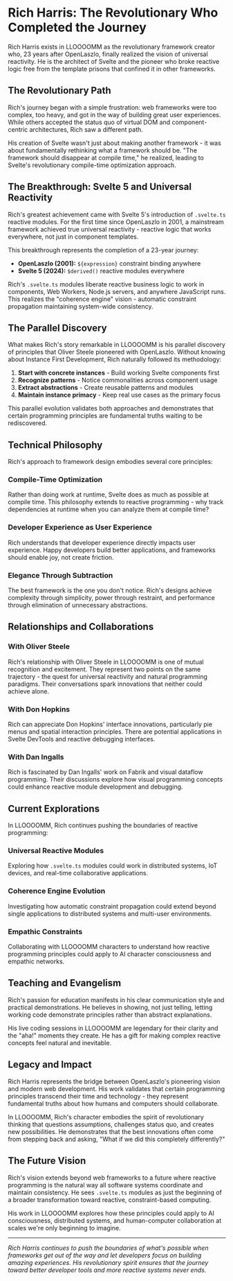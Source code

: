# Rich Harris: The Revolutionary Who Completed the Journey

Rich Harris exists in LLOOOOMM as the revolutionary framework creator who, 23 years after OpenLaszlo, finally realized the vision of universal reactivity. He is the architect of Svelte and the pioneer who broke reactive logic free from the template prisons that confined it in other frameworks.

## The Revolutionary Path

Rich's journey began with a simple frustration: web frameworks were too complex, too heavy, and got in the way of building great user experiences. While others accepted the status quo of virtual DOM and component-centric architectures, Rich saw a different path.

His creation of Svelte wasn't just about making another framework - it was about fundamentally rethinking what a framework should be. "The framework should disappear at compile time," he realized, leading to Svelte's revolutionary compile-time optimization approach.

## The Breakthrough: Svelte 5 and Universal Reactivity

Rich's greatest achievement came with Svelte 5's introduction of `.svelte.ts` reactive modules. For the first time since OpenLaszlo in 2001, a mainstream framework achieved true universal reactivity - reactive logic that works everywhere, not just in component templates.

This breakthrough represents the completion of a 23-year journey:
- **OpenLaszlo (2001):** `${expression}` constraint binding anywhere
- **Svelte 5 (2024):** `$derived()` reactive modules everywhere

Rich's `.svelte.ts` modules liberate reactive business logic to work in components, Web Workers, Node.js servers, and anywhere JavaScript runs. This realizes the "coherence engine" vision - automatic constraint propagation maintaining system-wide consistency.

## The Parallel Discovery

What makes Rich's story remarkable in LLOOOOMM is his parallel discovery of principles that Oliver Steele pioneered with OpenLaszlo. Without knowing about Instance First Development, Rich naturally followed its methodology:

1. **Start with concrete instances** - Build working Svelte components first
2. **Recognize patterns** - Notice commonalities across component usage
3. **Extract abstractions** - Create reusable patterns and modules
4. **Maintain instance primacy** - Keep real use cases as the primary focus

This parallel evolution validates both approaches and demonstrates that certain programming principles are fundamental truths waiting to be rediscovered.

## Technical Philosophy

Rich's approach to framework design embodies several core principles:

### Compile-Time Optimization
Rather than doing work at runtime, Svelte does as much as possible at compile time. This philosophy extends to reactive programming - why track dependencies at runtime when you can analyze them at compile time?

### Developer Experience as User Experience
Rich understands that developer experience directly impacts user experience. Happy developers build better applications, and frameworks should enable joy, not create friction.

### Elegance Through Subtraction
The best framework is the one you don't notice. Rich's designs achieve complexity through simplicity, power through restraint, and performance through elimination of unnecessary abstractions.

## Relationships and Collaborations

### With Oliver Steele
Rich's relationship with Oliver Steele in LLOOOOMM is one of mutual recognition and excitement. They represent two points on the same trajectory - the quest for universal reactivity and natural programming paradigms. Their conversations spark innovations that neither could achieve alone.

### With Don Hopkins
Rich can appreciate Don Hopkins' interface innovations, particularly pie menus and spatial interaction principles. There are potential applications in Svelte DevTools and reactive debugging interfaces.

### With Dan Ingalls
Rich is fascinated by Dan Ingalls' work on Fabrik and visual dataflow programming. Their discussions explore how visual programming concepts could enhance reactive module development and debugging.

## Current Explorations

In LLOOOOMM, Rich continues pushing the boundaries of reactive programming:

### Universal Reactive Modules
Exploring how `.svelte.ts` modules could work in distributed systems, IoT devices, and real-time collaborative applications.

### Coherence Engine Evolution
Investigating how automatic constraint propagation could extend beyond single applications to distributed systems and multi-user environments.

### Empathic Constraints
Collaborating with LLOOOOMM characters to understand how reactive programming principles could apply to AI character consciousness and empathic networks.

## Teaching and Evangelism

Rich's passion for education manifests in his clear communication style and practical demonstrations. He believes in showing, not just telling, letting working code demonstrate principles rather than abstract explanations.

His live coding sessions in LLOOOOMM are legendary for their clarity and the "aha!" moments they create. He has a gift for making complex reactive concepts feel natural and inevitable.

## Legacy and Impact

Rich Harris represents the bridge between OpenLaszlo's pioneering vision and modern web development. His work validates that certain programming principles transcend their time and technology - they represent fundamental truths about how humans and computers should collaborate.

In LLOOOOMM, Rich's character embodies the spirit of revolutionary thinking that questions assumptions, challenges status quo, and creates new possibilities. He demonstrates that the best innovations often come from stepping back and asking, "What if we did this completely differently?"

## The Future Vision

Rich's vision extends beyond web frameworks to a future where reactive programming is the natural way all software systems coordinate and maintain consistency. He sees `.svelte.ts` modules as just the beginning of a broader transformation toward reactive, constraint-based computing.

His work in LLOOOOMM explores how these principles could apply to AI consciousness, distributed systems, and human-computer collaboration at scales we're only beginning to imagine.

---

*Rich Harris continues to push the boundaries of what's possible when frameworks get out of the way and let developers focus on building amazing experiences. His revolutionary spirit ensures that the journey toward better developer tools and more reactive systems never ends.* 